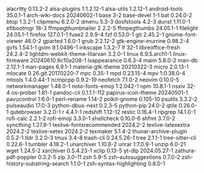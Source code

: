 alacritty 0.13.2-2
alsa-plugins 1:1.2.12-1
alsa-utils 1.2.12-1
android-tools 35.0.1-1
arch-wiki-docs 20240602-1
base 3-2
base-devel 1-1
bat 0.24.0-2
btop 1.3.2-1
clipmenu 6.2.0-2
dmenu 5.3-3
dosfstools 4.2-3
dunst 1.11.0-1
efibootmgr 18-3
ffmpegthumbnailer 2.2.2-5
ffmpegthumbs 24.05.1-1
filelight 24.05.1-1
firefox 127.0.1-1
fuse2 2.9.9-4
fzf 0.53.0-1
git 2.45.2-1
gnome-font-viewer 46.0-2
gparted 1.6.0-1
grub 2:2.12-2
gtk-engine-murrine 0.98.2-4
gvfs 1.54.1-1
gvim 9.1.0496-1
inkscape 1.3.2-7
lf 32-1
libreoffice-fresh 24.2.4-2
lightdm-webkit-theme-litarvan 3.2.0-1
linux 6.9.5.arch1-1
linux-firmware 20240610.9c10a208-1
lxappearance 0.6.3-4
maim 5.8.0-2
man-db 2.12.1-1
man-pages 6.9.1-1
materia-gtk-theme 20210322-3
micro 2.0.13-1
mlocate 0.26.git.20170220-7
mpc 0.35-1
mpd 0.23.15-4
mpv 1:0.38.0-4
mtools 1:4.0.44-1
ncmpcpp 0.9.2-19
neofetch 7.1.0-2
neovim 0.10.0-5
networkmanager 1.48.0-1
noto-fonts-emoji 1:2.042-1
npm 10.8.1-1
nsxiv 32-4
os-prober 1.81-1
pandoc-cli 0.1.1.1-112
papirus-icon-theme 20240501-1
pavucontrol 1:6.0-1
perl-rename 1.14-2
polkit-gnome 0.105-10
psutils 3.3.2-2
pulseaudio 17.0-3
python-dbus-next 0.2.3-5
python-pip 24.0-2
qtile 0.26.0-1
qutebrowser 3.2.0-1
r 4.4.1-1
redshift 1.12-12
restic 0.16.4-1
ripgrep 14.1.0-1
rofi-calc 2.2.1-2
rofi-emoji 3.3.0-1
shellcheck 0.10.0-6
shfmt 3.7.0-2
syncthing 1.27.8-1
texlive-fontsrecommended 2024.2-2
texlive-latexextra 2024.2-2
texlive-xetex 2024.2-2
texmaker 5.1.4-2
thunar-archive-plugin 0.5.2-1
tldr 3.2.0-3
tmux 3.4-8
trash-cli 0.24.5.26-1
tree 2.1.1-1
tree-sitter-cli 0.22.6-1
tumbler 4.18.2-1
unarchiver 1.10.8-2
unrar 1:7.0.9-1
unzip 6.0-21
wget 1.24.5-2
xarchiver 0.5.4.23-1
xclip 0.13-5
yt-dlp 2024.05.27-1
zathura-pdf-poppler 0.3.2-5
zip 3.0-11
zsh 5.9-5
zsh-autosuggestions 0.7.0-2
zsh-history-substring-search 1.1.0-1
zsh-syntax-highlighting 0.8.0-1
